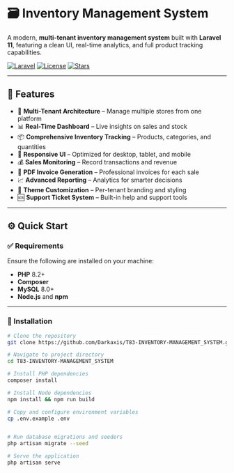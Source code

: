 # 🗃️ Inventory Management System

A modern, **multi-tenant inventory management system** built with **Laravel 11**, featuring a clean UI, real-time analytics, and full product tracking capabilities.

[![Laravel](https://img.shields.io/badge/Laravel-11.x-red?logo=laravel)](https://laravel.com)
[![License](https://img.shields.io/github/license/Darkaxis/T83-INVENTORY-MANAGEMENT_SYSTEM)](LICENSE)
[![Stars](https://img.shields.io/github/stars/Darkaxis/T83-INVENTORY-MANAGEMENT_SYSTEM?style=social)](https://github.com/Darkaxis/T83-INVENTORY-MANAGEMENT_SYSTEM/stargazers)

---

## 🚀 Features

- 🧩 **Multi-Tenant Architecture** – Manage multiple stores from one platform  
- 📊 **Real-Time Dashboard** – Live insights on sales and stock  
- 📦 **Comprehensive Inventory Tracking** – Products, categories, and quantities  
- 📱 **Responsive UI** – Optimized for desktop, tablet, and mobile  
- 💰 **Sales Monitoring** – Record transactions and revenue  
- 🧾 **PDF Invoice Generation** – Professional invoices for each sale  
- 📈 **Advanced Reporting** – Analytics for smarter decisions  
- 🎨 **Theme Customization** – Per-tenant branding and styling  
- 🆘 **Support Ticket System** – Built-in help and support tools

---

## ⚙️ Quick Start

### ✅ Requirements

Ensure the following are installed on your machine:

- **PHP** 8.2+
- **Composer**
- **MySQL** 8.0+
- **Node.js** and **npm**

---

### 🧪 Installation

```bash
# Clone the repository
git clone https://github.com/Darkaxis/T83-INVENTORY-MANAGEMENT_SYSTEM.git

# Navigate to project directory
cd T83-INVENTORY-MANAGEMENT_SYSTEM

# Install PHP dependencies
composer install

# Install Node dependencies
npm install && npm run build

# Copy and configure environment variables
cp .env.example .env


# Run database migrations and seeders
php artisan migrate --seed

# Serve the application
php artisan serve
